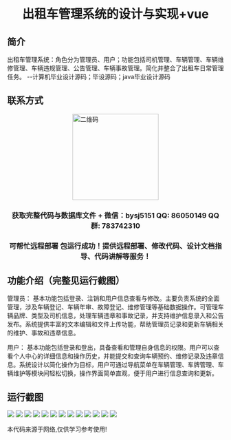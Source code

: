 <p><h1 align="center">出租车管理系统的设计与实现+vue</h1></p>

## 简介
出租车管理系统：角色分为管理员、用户；功能包括司机管理、车辆管理、车辆维修管理、车辆违规管理、公告管理、车辆事故管理。简化并整合了出租车日常管理任务。    --计算机毕业设计源码；毕设源码；java毕业设计源码


## 联系方式
<img src="https://bs-1329754181.cos.ap-shanghai.myqcloud.com/wx.jpg" alt="二维码" style="display: block; margin: 0 auto;" width="200px">
<p><h3 align="center">获取完整代码与数据库文件 + 微信：bysj5151 QQ: 86050149 QQ群: 783742310</h3></p>
<p><h3 align="center">可帮忙远程部署 包运行成功！提供远程部署、修改代码、设计文档指导、代码讲解等服务！</h3></p>

## 功能介绍（完整见运行截图）
管理员： 基本功能包括登录、注销和用户信息查看与修改。主要负责系统的全面管理，涉及车辆登记、车辆年审、故障登记、维修管理等基础数据操作。可管理车辆品牌、类型及司机信息，处理车辆违章和事故记录，并支持维护信息录入和公告发布。系统提供丰富的文本编辑和文件上传功能，帮助管理员记录和更新车辆相关的维护、事故和违章信息。

用户： 基本功能包括登录和登出，具备查看和管理自身信息的权限。用户可以查看个人中心的详细信息和操作历史，并能提交和查询车辆预约、维修记录及违章信息。系统设计以简化操作为目标，用户可通过导航菜单在车辆管理、车牌管理、车辆维护等模块间轻松切换，操作界面简单直观，便于用户进行信息查询和更新。


## 运行截图
![](https://bs-1329754181.cos.ap-shanghai.myqcloud.com/ssm/TaxiManagementSystem/img/001.jpg)
![](https://bs-1329754181.cos.ap-shanghai.myqcloud.com/ssm/TaxiManagementSystem/img/002.jpg)
![](https://bs-1329754181.cos.ap-shanghai.myqcloud.com/ssm/TaxiManagementSystem/img/003.jpg)
![](https://bs-1329754181.cos.ap-shanghai.myqcloud.com/ssm/TaxiManagementSystem/img/004.jpg)
![](https://bs-1329754181.cos.ap-shanghai.myqcloud.com/ssm/TaxiManagementSystem/img/005.jpg)
![](https://bs-1329754181.cos.ap-shanghai.myqcloud.com/ssm/TaxiManagementSystem/img/006.jpg)
![](https://bs-1329754181.cos.ap-shanghai.myqcloud.com/ssm/TaxiManagementSystem/img/007.jpg)
![](https://bs-1329754181.cos.ap-shanghai.myqcloud.com/ssm/TaxiManagementSystem/img/008.jpg)
![](https://bs-1329754181.cos.ap-shanghai.myqcloud.com/ssm/TaxiManagementSystem/img/009.jpg)
![](https://bs-1329754181.cos.ap-shanghai.myqcloud.com/ssm/TaxiManagementSystem/img/010.jpg)
![](https://bs-1329754181.cos.ap-shanghai.myqcloud.com/ssm/TaxiManagementSystem/img/011.jpg)
![](https://bs-1329754181.cos.ap-shanghai.myqcloud.com/ssm/TaxiManagementSystem/img/012.jpg)
![](https://bs-1329754181.cos.ap-shanghai.myqcloud.com/ssm/TaxiManagementSystem/img/013.jpg)

<p>本代码来源于网络,仅供学习参考使用!</p>
